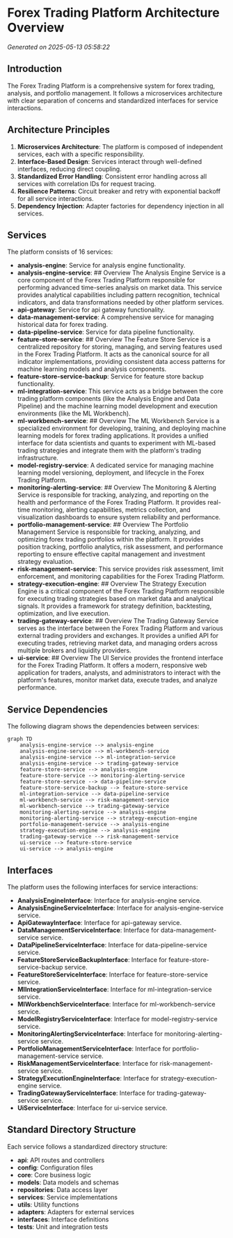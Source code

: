# Forex Trading Platform Architecture Overview

*Generated on 2025-05-13 05:58:22*

## Introduction

The Forex Trading Platform is a comprehensive system for forex trading, analysis, and portfolio management. It follows a microservices architecture with clear separation of concerns and standardized interfaces for service interactions.

## Architecture Principles

1. **Microservices Architecture**: The platform is composed of independent services, each with a specific responsibility.
2. **Interface-Based Design**: Services interact through well-defined interfaces, reducing direct coupling.
3. **Standardized Error Handling**: Consistent error handling across all services with correlation IDs for request tracing.
4. **Resilience Patterns**: Circuit breaker and retry with exponential backoff for all service interactions.
5. **Dependency Injection**: Adapter factories for dependency injection in all services.

## Services

The platform consists of 16 services:

- **analysis-engine**: Service for analysis engine functionality.
- **analysis-engine-service**: ## Overview
The Analysis Engine Service is a core component of the Forex Trading Platform responsible for performing advanced time-series analysis on market data. This service provides analytical capabilities including pattern recognition, technical indicators, and data transformations needed by other platform services.
- **api-gateway**: Service for api gateway functionality.
- **data-management-service**: A comprehensive service for managing historical data for forex trading.
- **data-pipeline-service**: Service for data pipeline functionality.
- **feature-store-service**: ## Overview
The Feature Store Service is a centralized repository for storing, managing, and serving features used in the Forex Trading Platform. It acts as the canonical source for all indicator implementations, providing consistent data access patterns for machine learning models and analysis components.
- **feature-store-service-backup**: Service for feature store backup functionality.
- **ml-integration-service**: This service acts as a bridge between the core trading platform components (like the Analysis Engine and Data Pipeline) and the machine learning model development and execution environments (like the ML Workbench).
- **ml-workbench-service**: ## Overview
The ML Workbench Service is a specialized environment for developing, training, and deploying machine learning models for forex trading applications. It provides a unified interface for data scientists and quants to experiment with ML-based trading strategies and integrate them with the platform's trading infrastructure.
- **model-registry-service**: A dedicated service for managing machine learning model versioning, deployment, and lifecycle in the Forex Trading Platform.
- **monitoring-alerting-service**: ## Overview
The Monitoring & Alerting Service is responsible for tracking, analyzing, and reporting on the health and performance of the Forex Trading Platform. It provides real-time monitoring, alerting capabilities, metrics collection, and visualization dashboards to ensure system reliability and performance.
- **portfolio-management-service**: ## Overview
The Portfolio Management Service is responsible for tracking, analyzing, and optimizing forex trading portfolios within the platform. It provides position tracking, portfolio analytics, risk assessment, and performance reporting to ensure effective capital management and investment strategy evaluation.
- **risk-management-service**: This service provides risk assessment, limit enforcement, and monitoring capabilities for the Forex Trading Platform.
- **strategy-execution-engine**: ## Overview
The Strategy Execution Engine is a critical component of the Forex Trading Platform responsible for executing trading strategies based on market data and analytical signals. It provides a framework for strategy definition, backtesting, optimization, and live execution.
- **trading-gateway-service**: ## Overview
The Trading Gateway Service serves as the interface between the Forex Trading Platform and various external trading providers and exchanges. It provides a unified API for executing trades, retrieving market data, and managing orders across multiple brokers and liquidity providers.
- **ui-service**: ## Overview
The UI Service provides the frontend interface for the Forex Trading Platform. It offers a modern, responsive web application for traders, analysts, and administrators to interact with the platform's features, monitor market data, execute trades, and analyze performance.

## Service Dependencies

The following diagram shows the dependencies between services:

```mermaid
graph TD
    analysis-engine-service --> analysis-engine
    analysis-engine-service --> ml-workbench-service
    analysis-engine-service --> ml-integration-service
    analysis-engine-service --> trading-gateway-service
    feature-store-service --> analysis-engine
    feature-store-service --> monitoring-alerting-service
    feature-store-service --> data-pipeline-service
    feature-store-service-backup --> feature-store-service
    ml-integration-service --> data-pipeline-service
    ml-workbench-service --> risk-management-service
    ml-workbench-service --> trading-gateway-service
    monitoring-alerting-service --> analysis-engine
    monitoring-alerting-service --> strategy-execution-engine
    portfolio-management-service --> analysis-engine
    strategy-execution-engine --> analysis-engine
    trading-gateway-service --> risk-management-service
    ui-service --> feature-store-service
    ui-service --> analysis-engine
```

## Interfaces

The platform uses the following interfaces for service interactions:

- **AnalysisEngineInterface**: Interface for analysis-engine service.
- **AnalysisEngineServiceInterface**: Interface for analysis-engine-service service.
- **ApiGatewayInterface**: Interface for api-gateway service.
- **DataManagementServiceInterface**: Interface for data-management-service service.
- **DataPipelineServiceInterface**: Interface for data-pipeline-service service.
- **FeatureStoreServiceBackupInterface**: Interface for feature-store-service-backup service.
- **FeatureStoreServiceInterface**: Interface for feature-store-service service.
- **MlIntegrationServiceInterface**: Interface for ml-integration-service service.
- **MlWorkbenchServiceInterface**: Interface for ml-workbench-service service.
- **ModelRegistryServiceInterface**: Interface for model-registry-service service.
- **MonitoringAlertingServiceInterface**: Interface for monitoring-alerting-service service.
- **PortfolioManagementServiceInterface**: Interface for portfolio-management-service service.
- **RiskManagementServiceInterface**: Interface for risk-management-service service.
- **StrategyExecutionEngineInterface**: Interface for strategy-execution-engine service.
- **TradingGatewayServiceInterface**: Interface for trading-gateway-service service.
- **UiServiceInterface**: Interface for ui-service service.

## Standard Directory Structure

Each service follows a standardized directory structure:

- **api**: API routes and controllers
- **config**: Configuration files
- **core**: Core business logic
- **models**: Data models and schemas
- **repositories**: Data access layer
- **services**: Service implementations
- **utils**: Utility functions
- **adapters**: Adapters for external services
- **interfaces**: Interface definitions
- **tests**: Unit and integration tests
